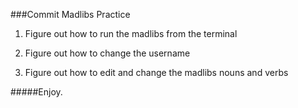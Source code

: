 ###Commit Madlibs Practice

1. Figure out how to run the madlibs from the terminal

2. Figure out how to change the username

3. Figure out how to edit and change the madlibs nouns and verbs

#####Enjoy.
